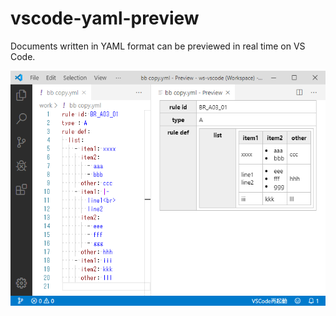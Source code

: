 # vscode-yaml-preview

Documents written in YAML format can be previewed in real time on VS Code.

![preview](./preview.png)

